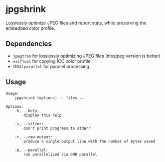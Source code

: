 # jpgshrink

Losslessly optimize JPEG files and report stats, while preserving the embedded color profile.

## Dependencies

- `jpegtran` for losslessly optimizing JPEG files (mozjpeg version is better)
- `exiftool` for copying ICC color profile
- GNU `parallel` for parallel processing

## Usage

```
Usage:
    jpgshrink [options] -- files ...

Options:
    -h, --help:
        display this help

    -s, --silent:
        don't print progress to stderr

    -r, --raw-output:
        produce a single output line with the number of bytes saved

    -p, --parallel:
        run parallelized via GNU parallel
```
